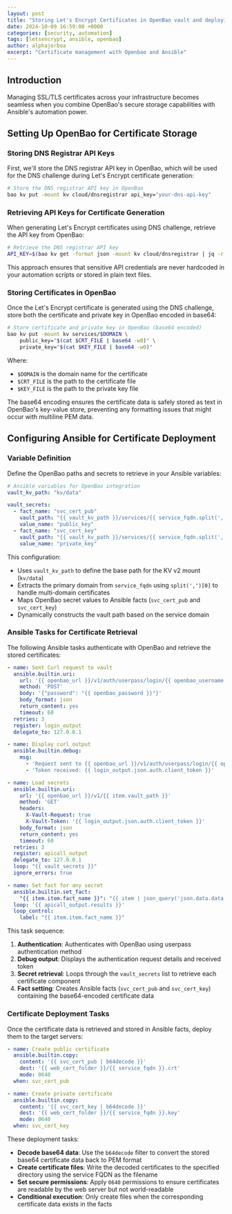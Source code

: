 ```yaml
---
layout: post
title: "Storing Let's Encrypt Certificates in OpenBao vault and deploying them with Ansible"
date: 2024-10-09 16:59:00 +0000
categories: [security, automation]
tags: [letsencrypt, ansible, openbao]
author: alphajerboa
excerpt: "Certificate management with Openbao and Ansible"
---
```



## Introduction

Managing SSL/TLS certificates across your infrastructure becomes seamless when you combine OpenBao's secure storage capabilities with Ansible's automation power.


## Setting Up OpenBao for Certificate Storage

### Storing DNS Registrar API Keys

First, we'll store the DNS registrar API key in OpenBao, which will be used for the DNS challenge during Let's Encrypt certificate generation:

```bash
# Store the DNS registrar API key in OpenBao
bao kv put -mount kv cloud/dnsregistrar api_key="your-dns-api-key"
```

### Retrieving API Keys for Certificate Generation

When generating Let's Encrypt certificates using DNS challenge, retrieve the API key from OpenBao:

```bash
# Retrieve the DNS registrar API key
API_KEY=$(bao kv get -format json -mount kv cloud/dnsregistrar | jq -r '.data.data.api_key')
```

This approach ensures that sensitive API credentials are never hardcoded in your automation scripts or stored in plain text files.

### Storing Certificates in OpenBao

Once the Let's Encrypt certificate is generated using the DNS challenge, store both the certificate and private key in OpenBao encoded in base64:

```bash
# Store certificate and private key in OpenBao (base64 encoded)
bao kv put -mount kv services/$DOMAIN \
    public_key="$(cat $CRT_FILE | base64 -w0)" \
    private_key="$(cat $KEY_FILE | base64 -w0)"
```

Where:
- `$DOMAIN` is the domain name for the certificate
- `$CRT_FILE` is the path to the certificate file
- `$KEY_FILE` is the path to the private key file

The base64 encoding ensures the certificate data is safely stored as text in OpenBao's key-value store, preventing any formatting issues that might occur with multiline PEM data.

## Configuring Ansible for Certificate Deployment

### Variable Definition

Define the OpenBao paths and secrets to retrieve in your Ansible variables:

```yaml
# Ansible variables for OpenBao integration
vault_kv_path: "kv/data"

vault_secrets:
  - fact_name: "svc_cert_pub"
    vault_path: "{{ vault_kv_path }}/services/{{ service_fqdn.split(',')[0] }}"
    value_name: "public_key"
  - fact_name: "svc_cert_key"
    vault_path: "{{ vault_kv_path }}/services/{{ service_fqdn.split(',')[0] }}"
    value_name: "private_key"
```

This configuration:
- Uses `vault_kv_path` to define the base path for the KV v2 mount (`kv/data`)
- Extracts the primary domain from `service_fqdn` using `split(',')[0]` to handle multi-domain certificates
- Maps OpenBao secret values to Ansible facts (`svc_cert_pub` and `svc_cert_key`)
- Dynamically constructs the vault path based on the service domain

### Ansible Tasks for Certificate Retrieval

The following Ansible tasks authenticate with OpenBao and retrieve the stored certificates:

```yaml
- name: Sent Curl request to vault
  ansible.builtin.uri:
    url: '{{ openbao_url }}/v1/auth/userpass/login/{{ openbao_username }}'
    method: 'POST'
    body: '{"password": "{{ openbao_password }}"}'
    body_format: json
    return_content: yes
    timeout: 60
  retries: 3
  register: login_output
  delegate_to: 127.0.0.1

- name: Display curl output
  ansible.builtin.debug:
    msg:
      - 'Request sent to {{ openbao_url }}/v1/auth/userpass/login/{{ openbao_username }}'
      - 'Token received: {{ login_output.json.auth.client_token }}'

- name: Load secrets
  ansible.builtin.uri:
    url: '{{ openbao_url }}/v1/{{ item.vault_path }}'
    method: 'GET'
    headers:
      X-Vault-Request: true
      X-Vault-Token: '{{ login_output.json.auth.client_token }}'
    body_format: json
    return_content: yes
    timeout: 60
  retries: 3
  register: apicall_output
  delegate_to: 127.0.0.1
  loop: "{{ vault_secrets }}"
  ignore_errors: true

- name: Set fact for any secret
  ansible.builtin.set_fact:
    "{{ item.item.fact_name }}": "{{ item | json_query('json.data.data.' + item.item.value_name ) }}"
  loop: '{{ apicall_output.results }}'
  loop_control:
    label: "{{ item.item.fact_name }}"
```

This task sequence:
1. **Authentication**: Authenticates with OpenBao using userpass authentication method
2. **Debug output**: Displays the authentication request details and received token
3. **Secret retrieval**: Loops through the `vault_secrets` list to retrieve each certificate component
4. **Fact setting**: Creates Ansible facts (`svc_cert_pub` and `svc_cert_key`) containing the base64-encoded certificate data

### Certificate Deployment Tasks

Once the certificate data is retrieved and stored in Ansible facts, deploy them to the target servers:

```yaml
- name: Create public certificate
  ansible.builtin.copy:
    content: '{{ svc_cert_pub | b64decode }}'
    dest: '{{ web_cert_folder }}/{{ service_fqdn }}.crt'
    mode: 0640
  when: svc_cert_pub

- name: Create private certificate
  ansible.builtin.copy:
    content: '{{ svc_cert_key | b64decode }}'
    dest: '{{ web_cert_folder }}/{{ service_fqdn }}.key'
    mode: 0640
  when: svc_cert_key
```

These deployment tasks:
- **Decode base64 data**: Use the `b64decode` filter to convert the stored base64 certificate data back to PEM format
- **Create certificate files**: Write the decoded certificates to the specified directory using the service FQDN as the filename
- **Set secure permissions**: Apply `0640` permissions to ensure certificates are readable by the web server but not world-readable
- **Conditional execution**: Only create files when the corresponding certificate data exists in the facts


